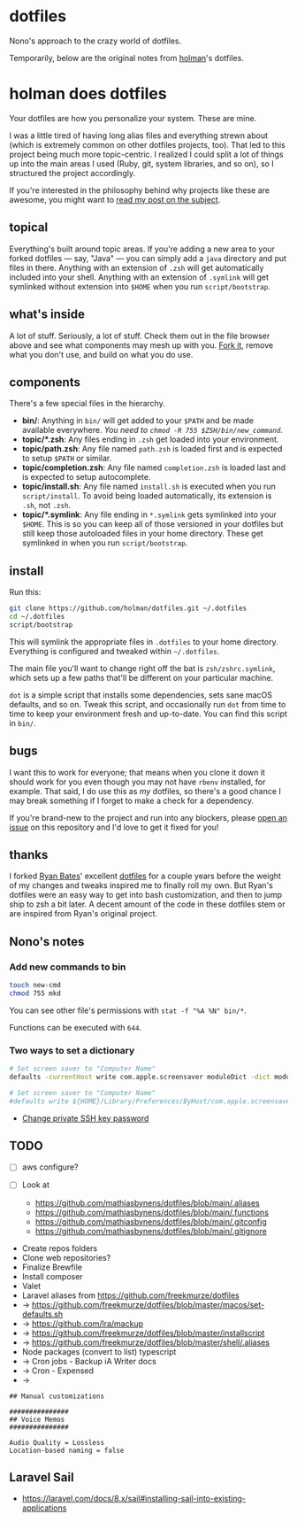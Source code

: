 # dotfiles

Nono's approach to the crazy world of dotfiles.

Temporarily, below are the original notes from [holman](https://github.com/holman/dotfiles)'s dotfiles.

# holman does dotfiles

Your dotfiles are how you personalize your system. These are mine.

I was a little tired of having long alias files and everything strewn about
(which is extremely common on other dotfiles projects, too). That led to this
project being much more topic-centric. I realized I could split a lot of things
up into the main areas I used (Ruby, git, system libraries, and so on), so I
structured the project accordingly.

If you're interested in the philosophy behind why projects like these are
awesome, you might want to [read my post on the
subject](http://zachholman.com/2010/08/dotfiles-are-meant-to-be-forked/).

## topical

Everything's built around topic areas. If you're adding a new area to your
forked dotfiles — say, "Java" — you can simply add a `java` directory and put
files in there. Anything with an extension of `.zsh` will get automatically
included into your shell. Anything with an extension of `.symlink` will get
symlinked without extension into `$HOME` when you run `script/bootstrap`.

## what's inside

A lot of stuff. Seriously, a lot of stuff. Check them out in the file browser
above and see what components may mesh up with you.
[Fork it](https://github.com/holman/dotfiles/fork), remove what you don't
use, and build on what you do use.

## components

There's a few special files in the hierarchy.

- **bin/**: Anything in `bin/` will get added to your `$PATH` and be made
  available everywhere. *You need to `chmod -R 755 $ZSH/bin/new_command`.*
- **topic/\*.zsh**: Any files ending in `.zsh` get loaded into your
  environment.
- **topic/path.zsh**: Any file named `path.zsh` is loaded first and is
  expected to setup `$PATH` or similar.
- **topic/completion.zsh**: Any file named `completion.zsh` is loaded
  last and is expected to setup autocomplete.
- **topic/install.sh**: Any file named `install.sh` is executed when you run `script/install`. To avoid being loaded automatically, its extension is `.sh`, not `.zsh`.
- **topic/\*.symlink**: Any file ending in `*.symlink` gets symlinked into
  your `$HOME`. This is so you can keep all of those versioned in your dotfiles
  but still keep those autoloaded files in your home directory. These get
  symlinked in when you run `script/bootstrap`.

## install

Run this:

```sh
git clone https://github.com/holman/dotfiles.git ~/.dotfiles
cd ~/.dotfiles
script/bootstrap
```

This will symlink the appropriate files in `.dotfiles` to your home directory.
Everything is configured and tweaked within `~/.dotfiles`.

The main file you'll want to change right off the bat is `zsh/zshrc.symlink`,
which sets up a few paths that'll be different on your particular machine.

`dot` is a simple script that installs some dependencies, sets sane macOS
defaults, and so on. Tweak this script, and occasionally run `dot` from
time to time to keep your environment fresh and up-to-date. You can find
this script in `bin/`.

## bugs

I want this to work for everyone; that means when you clone it down it should
work for you even though you may not have `rbenv` installed, for example. That
said, I do use this as _my_ dotfiles, so there's a good chance I may break
something if I forget to make a check for a dependency.

If you're brand-new to the project and run into any blockers, please
[open an issue](https://github.com/holman/dotfiles/issues) on this repository
and I'd love to get it fixed for you!

## thanks

I forked [Ryan Bates](http://github.com/ryanb)' excellent
[dotfiles](http://github.com/ryanb/dotfiles) for a couple years before the
weight of my changes and tweaks inspired me to finally roll my own. But Ryan's
dotfiles were an easy way to get into bash customization, and then to jump ship
to zsh a bit later. A decent amount of the code in these dotfiles stem or are
inspired from Ryan's original project.

## Nono's notes

### Add new commands to bin

```sh
touch new-cmd
chmod 755 mkd
```

You can see other file's permissions with `stat -f "%A %N" bin/*`.

Functions can be executed with `644`.

### Two ways to set a dictionary

```bash
# Set screen saver to "Computer Name"
defaults -currentHost write com.apple.screensaver moduleDict -dict moduleName "Computer Name" path "/System/Library/Frameworks/ScreenSaver.framework/PlugIns/Computer Name.appex" type 0

# Set screen saver to "Computer Name"
#defaults write ${HOME}/Library/Preferences/ByHost/com.apple.screensaver.plist moduleDict '{moduleName = "Computer Name";path = "/System/Library/Frameworks/ScreenSaver.framework/PlugIns/Computer Name.appex";type = 0;}'
```

- [Change private SSH key password](https://sleeplessbeastie.eu/2016/04/04/how-to-change-ssh-private-key-passphrase/)

## TODO

- [ ] aws configure?
- [ ] Look at

  - https://github.com/mathiasbynens/dotfiles/blob/main/.aliases
  - https://github.com/mathiasbynens/dotfiles/blob/main/.functions
  - https://github.com/mathiasbynens/dotfiles/blob/main/.gitconfig
  - https://github.com/mathiasbynens/dotfiles/blob/main/.gitignore

- Create repos folders
- Clone web repositories?
- Finalize Brewfile
- Install composer
- Valet
- Laravel aliases from https://github.com/freekmurze/dotfiles
- → https://github.com/freekmurze/dotfiles/blob/master/macos/set-defaults.sh
- → https://github.com/lra/mackup
- → https://github.com/freekmurze/dotfiles/blob/master/installscript
- → https://github.com/freekmurze/dotfiles/blob/master/shell/.aliases
- Node packages (convert to list) typescript
- → Cron jobs - Backup iA Writer docs
- → Cron - Expensed
- → 

```
## Manual customizations

###############
## Voice Memos
###############

Audio Quality = Lossless
Location-based naming = false
```

## Laravel Sail

- https://laravel.com/docs/8.x/sail#installing-sail-into-existing-applications
